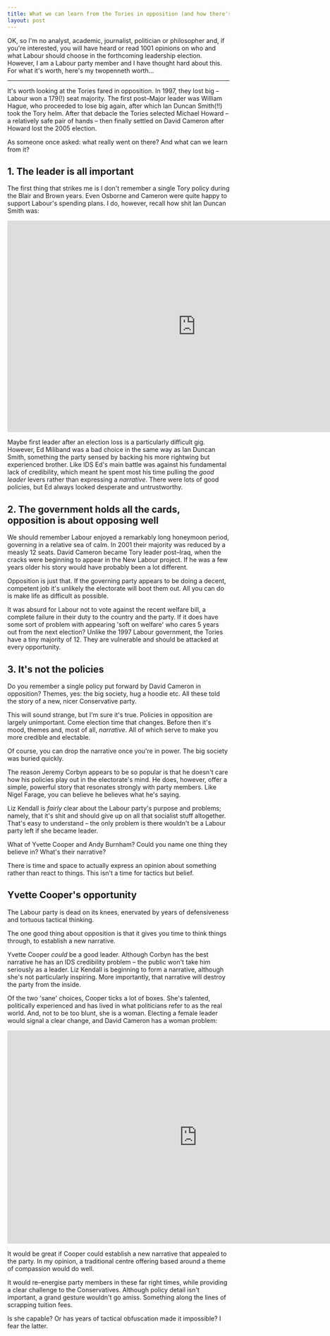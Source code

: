 ```yaml
---
title: What we can learn from the Tories in opposition (and how there's an opportunity for the new Labour leader to remold the party)
layout: post
---
```


OK, so I'm no analyst, academic, journalist, politician or philosopher and, if you're interested, you will have heard or read 1001 opinions on who and what Labour should choose in the forthcoming leadership election. However, I am a Labour party member and I have thought hard about this. For what it's worth, here's my twopenneth worth&hellip;

<hr>

It's worth looking at the Tories fared in opposition. In 1997, they lost big &#8211; Labour won a 179(!) seat majority. The first post&#8211;Major leader was William Hague, who proceeded to lose big again, after which Ian Duncan Smith(!!) took the Tory helm. After that debacle the Tories selected Michael Howard &#8211; a relatively safe pair of hands &#8211; then finally settled on David Cameron after Howard lost the 2005 election.

As someone once asked: what really went on there? And what can we learn from it?

## 1. The leader is all important

The first thing that strikes me is I don't remember a single Tory policy during the Blair and Brown years. Even Osborne and Cameron were quite happy to support Labour's spending plans. I do, however, recall how shit Ian Duncan Smith was:

<div class="vid"><iframe width="853" height="480" src="https://www.youtube.com/embed/bXmQdi9pwDA?t=64&rel=0&amp;controls=0&amp;showinfo=0" frameborder="0" allowfullscreen></iframe></div>

Maybe first leader after an election loss is a particularly difficult gig. However, Ed Miliband was a bad choice in the same way as Ian Duncan Smith, something the party sensed by backing his more rightwing but experienced brother. Like IDS Ed's main battle was against his fundamental lack of credibility, which meant he spent most his time pulling the _good leader_ levers rather than expressing a _narrative_. There were lots of good policies, but Ed always looked desperate and untrustworthy.

## 2. The government holds all the cards, opposition is about opposing well

We should remember Labour enjoyed a remarkably long honeymoon period, governing in a relative sea of calm. In 2001 their majority was reduced by a measly 12 seats. David Cameron became Tory leader post&#8211;Iraq, when the cracks were beginning to appear in the New Labour project. If he was a few years older his story would have probably been a lot different.

Opposition is just that. If the governing party appears to be doing a decent, competent job it's unlikely the electorate will boot them out. All you can do is make life as difficult as possible.

It was absurd for Labour not to vote against the recent welfare bill, a complete failure in their duty to the country and the party. If it does have some sort of problem with appearing 'soft on welfare' who cares 5 years out from the next election? Unlike the 1997 Labour government, the Tories have a tiny majority of 12. They are vulnerable and should be attacked at every opportunity.

## 3. It's not the policies

Do you remember a single policy put forward by David Cameron in opposition? Themes, yes: the big society, hug a hoodie etc. All these told the story of a new, nicer Conservative party.

This will sound strange, but I'm sure it's true. Policies in opposition are largely unimportant. Come election time that changes. Before then it's mood, themes and, most of all, _narrative_. All of which serve to make you more credible and electable.

Of course, you can drop the narrative once you're in power. The big society was buried quickly.

The reason Jeremy Corbyn appears to be so popular is that he doesn't care how his policies play out in the electorate's mind. He does, however, offer a simple, powerful story that resonates strongly with party members. Like Nigel Farage, you can believe he believes what he's saying.

Liz Kendall is _fairly_ clear about the Labour party's purpose and problems; namely, that it's shit and should give up on all that socialist stuff altogether. That's easy to understand &#8211; the only problem is there wouldn't be a Labour party left if she became leader.

What of Yvette Cooper and Andy Burnham? Could you name one thing they believe in? What's their narrative?

There is time and space to actually express an opinion about something rather than react to things. This isn't a time for tactics but belief.

## Yvette Cooper's opportunity

The Labour party is dead on its knees, enervated by years of defensiveness and tortuous tactical thinking.

The one good thing about opposition is that it gives you time to think things through, to establish a new narrative.

Yvette Cooper _could_ be a good leader. Although Corbyn has the best narrative he has an IDS credibility problem &#8211; the public won't take him seriously as a leader. Liz Kendall is beginning to form a narrative, although she's not particularly inspiring. More importantly, that narrative will destroy the party from the inside.

Of the two 'sane' choices, Cooper ticks a lot of boxes. She's talented, politically experienced and has lived in what politicians refer to as the real world. And, not to be too blunt, she is a woman. Electing a female leader would signal a clear change, and David Cameron has a woman problem:

<div class="vid"><iframe src="https://embed.theguardian.com/embed/video/politics/video/2011/apr/27/david-cameron-calm-down-dear" width="860" height="484" frameborder="0" allowfullscreen></iframe></div>

It would be great if Cooper could establish a new narrative that appealed to the party. In my opinion, a traditional centre offering based around a theme of compassion would do well.

It would re&#8211;energise party members in these far right times, while providing a clear challenge to the Conservatives. Although policy detail isn't important, a grand gesture wouldn't go amiss. Something along the lines of scrapping tuition fees.

Is she capable? Or has years of tactical obfuscation made it impossible? I fear the latter.
